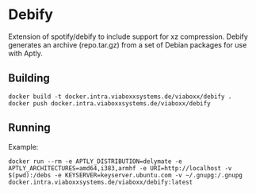 # Debify #

Extension of spotify/debify to include support for xz compression. Debify generates an archive (repo.tar.gz) from a set of Debian packages for use with Aptly.

## Building ##

    docker build -t docker.intra.viaboxxsystems.de/viaboxx/debify . 
    docker push docker.intra.viaboxxsystems.de/viaboxx/debify 

## Running ##

Example:
    
    docker run --rm -e APTLY_DISTRIBUTION=delymate -e APTLY_ARCHITECTURES=amd64,i383,armhf -e URI=http://localhost -v $(pwd):/debs -e KEYSERVER=keyserver.ubuntu.com -v ~/.gnupg:/.gnupg docker.intra.viaboxxsystems.de/viaboxx/debify:latest 
